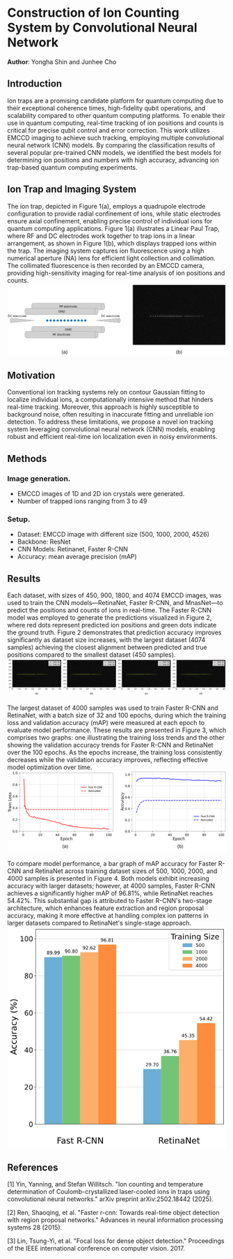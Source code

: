 # Construction of Ion Counting System by Convolutional Neural Network
**Author**: Yongha Shin and Junhee Cho

## Introduction
Ion traps are a promising candidate platform for quantum computing due to their exceptional coherence times, high-fidelity qubit operations, and scalability compared to other quantum computing platforms. To enable their use in quantum computing, real-time tracking of ion positions and counts is critical for precise qubit control and error correction. This work utilizes EMCCD imaging to achieve such tracking, employing multiple convolutional neural network (CNN) models. By comparing the classification results of several popular pre-trained CNN models, we identified the best models for determining ion positions and numbers with high accuracy, advancing ion trap-based quantum computing experiments.

## Ion Trap and Imaging System
The ion trap, depicted in Figure 1(a), employs a quadrupole electrode configuration to provide radial confinement of ions, while static electrodes ensure axial confinement, enabling precise control of individual ions for quantum computing applications. Figure 1(a) illustrates a Linear Paul Trap, where RF and DC electrodes work together to trap ions in a linear arrangement, as shown in Figure 1(b), which displays trapped ions within the trap. The imaging system captures ion fluorescence using a high numerical aperture (NA) lens for efficient light collection and collimation. The collimated fluorescence is then recorded by an EMCCD camera, providing high-sensitivity imaging for real-time analysis of ion positions and counts.
![(a) Linear Paul trap (b) trapped ions in ion trap](./Figure1.png)

## Motivation
Conventional ion tracking systems rely on contour Gaussian fitting to localize individual ions, a computationally intensive method that hinders real-time tracking. Moreover, this approach is highly susceptible to background noise, often resulting in inaccurate fitting and unreliable ion detection. To address these limitations, we propose a novel ion tracking system leveraging convolutional neural network (CNN) models, enabling robust and efficient real-time ion localization even in noisy environments.

## Methods
### Image generation.
* EMCCD images of 1D and 2D ion crystals were generated.
* Number of trapped ions ranging from 3 to 49
### Setup.
* Dataset: EMCCD image with different size (500, 1000, 2000, 4526)
* Backbone: ResNet
* CNN Models: Retinanet, Faster R-CNN
* Accuracy: mean average precision (mAP)

## Results
Each dataset, with sizes of 450, 900, 1800, and 4074 EMCCD images, was used to train the CNN models—RetinaNet, Faster R-CNN, and MnasNet—to predict the positions and counts of ions in real-time. The Faster R-CNN model was employed to generate the predictions visualized in Figure 2, where red dots represent predicted ion positions and green dots indicate the ground truth. Figure 2 demonstrates that prediction accuracy improves significantly as dataset size increases, with the largest dataset (4074 samples) achieving the closest alignment between predicted and true positions compared to the smallest dataset (450 samples).
![FIG. 2. EMCCD images of trapped ions used for training, with dataset sizes of (a) 450, (b) 900, (c) 1800, and (d) 4074 samples.](./Figure2.png)

The largest dataset of 4000 samples was used to train Faster R-CNN and RetinaNet, with a batch size of 32 and 100 epochs, during which the training loss and validation accuracy (mAP) were measured at each epoch to evaluate model performance. These results are presented in Figure 3, which comprises two graphs: one illustrating the training loss trends and the other showing the validation accuracy trends for Faster R-CNN and RetinaNet over the 100 epochs. As the epochs increase, the training loss consistently decreases while the validation accuracy improves, reflecting effective model optimization over time.
![(a) Training loss and (b) validation accuracy (mAP) of the Faster R-CNN model and Retinanet across 100 epochs](./Figure3.png)

To compare model performance, a bar graph of mAP accuracy for Faster R-CNN and RetinaNet across training dataset sizes of 500, 1000, 2000, and 4000 samples is presented in Figure 4. Both models exhibit increasing accuracy with larger datasets; however, at 4000 samples, Faster R-CNN achieves a significantly higher mAP of 96.81%, while RetinaNet reaches 54.42%. This substantial gap is attributed to Faster R-CNN's two-stage architecture, which enhances feature extraction and region proposal accuracy, making it more effective at handling complex ion patterns in larger datasets compared to RetinaNet's single-stage approach.
![FIG. 4. Bar graph comparing the accuracy of Faster R-CNN and RetinaNet across training dataset sizes of 500, 1000, 2000, and 4000 samples](./Figure4.png)

## References
[1] Yin, Yanning, and Stefan Willitsch. "Ion counting and temperature determination of Coulomb-crystallized laser-cooled ions in traps using convolutional neural networks." arXiv preprint arXiv:2502.18442 (2025).

[2] Ren, Shaoqing, et al. "Faster r-cnn: Towards real-time object detection with region proposal networks." Advances in neural information processing systems 28 (2015).

[3] Lin, Tsung-Yi, et al. "Focal loss for dense object detection." Proceedings of the IEEE international conference on computer vision. 2017.
